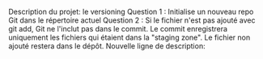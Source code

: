 Description du projet:
le versioning 
Question 1 : Initialise un nouveau repo Git dans le répertoire actuel
Question 2 : Si le fichier n'est pas ajouté avec git add, Git ne l'inclut pas dans le commit. Le commit enregistrera uniquement les fichiers qui étaient dans la "staging zone". Le fichier non ajouté restera dans le dépôt.
Nouvelle ligne de description: